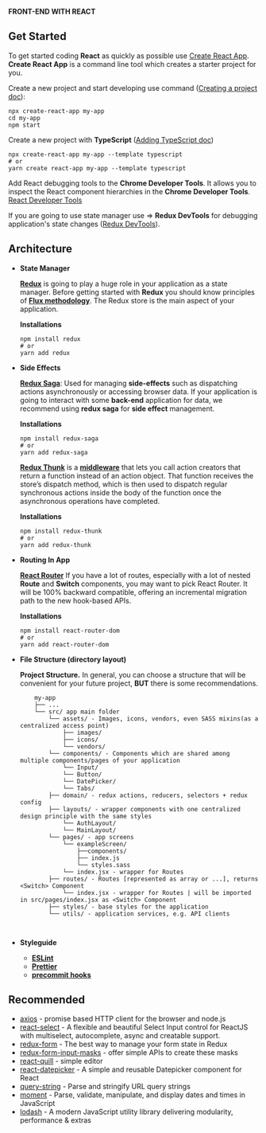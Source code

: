 **FRONT-END WITH REACT**

## Get Started
To get started coding **React** as quickly as possible use [Create React App](https://github.com/facebook/create-react-app).
**Create React App** is a command line tool which creates a starter project for you.

Create a new project and start developing use command ([Creating a project doc](https://github.com/facebook/create-react-app#creating-an-app)):
```
npx create-react-app my-app
cd my-app
npm start
```

Create a new project with **TypeScript** ([Adding TypeScript doc](https://create-react-app.dev/docs/adding-typescript/#installation))
```
npx create-react-app my-app --template typescript
# or
yarn create react-app my-app --template typescript
```

Add React debugging tools to the **Chrome Developer Tools**. It allows you to inspect the React component hierarchies in the **Chrome Developer Tools**. [React Developer Tools](https://chrome.google.com/webstore/detail/react-developer-tools/fmkadmapgofadopljbjfkapdkoienihi?hl=en)

If you are going to use state manager use => **Redux DevTools** for debugging application's state changes ([Redux DevTools](https://chrome.google.com/webstore/detail/redux-devtools/lmhkpmbekcpmknklioeibfkpmmfibljd?hl=en)).

## Architecture
  
- **State Manager**

    **[Redux](https://redux.js.org/introduction/getting-started/)** is going to play a huge role in your application as a state manager.
    Before getting started with **Redux** you should know principles of **[Flux methodology](https://ru.wikipedia.org/wiki/Flux-%D0%B0%D1%80%D1%85%D0%B8%D1%82%D0%B5%D0%BA%D1%82%D1%83%D1%80%D0%B0)**.
    The Redux store is the main aspect of your application.
    
    **Installations**
    ```
    npm install redux
    # or
    yarn add redux
    ```
  
- **Side Effects** 
   
    **[Redux Saga](https://redux-saga.js.org/)**: Used for managing **side-effects** such as dispatching actions asynchronously or accessing browser data.
    If your application is going to interact with some **back-end** application for data, we recommend using **redux saga** for **side effect** management.
    
    **Installations**
    ```
    npm install redux-saga
    # or
    yarn add redux-saga
    ```
     
    **[Redux Thunk](https://github.com/reduxjs/redux-thunk)**
    is a **[middleware](https://searchapparchitecture.techtarget.com/definition/middleware)** that lets you call action creators that return a function instead of an action object. That function receives the store’s dispatch method, which is then used to dispatch regular synchronous actions inside the body of the function once the asynchronous operations have completed.
    
    **Installations**
    ```
    npm install redux-thunk
    # or
    yarn add redux-thunk
    ```
    
- **Routing In App** 

    **[React Router](https://reacttraining.com/react-router/web/guides/quick-start)** If you have a lot of routes, especially with a lot of nested **Route** and **Switch** components, you may want to pick React Router. It will be 100% backward compatible, offering an incremental migration path to the new hook-based APIs.

    **Installations**
    ```
    npm install react-router-dom
    # or
    yarn add react-router-dom
    ```
    
- **File Structure (directory layout)** 
    
    **Project Structure.**
    In general, you can choose a structure that will be convenient for your future project, **BUT** there is some recommendations.
    
    ```
        my-app
        ├── ...
        └── src/ app main folder
            └── assets/ - Images, icons, vendors, even SASS mixins(as a centralized access point)
                ├── images/
                ├── icons/
                └── vendors/
            └── components/ - Components which are shared among multiple components/pages of your application
                └── Input/
                └── Button/
                └── DatePicker/
                └── Tabs/
            ├── domain/ - redux actions, reducers, selectors + redux config
            ├── layouts/ - wrapper components with one centralized design principle with the same styles
                └── AuthLayout/                               
                └── MainLayout/                              
            └── pages/ - app screens
                └── exampleScreen/
                    ├──components/
                    ├── index.js
                    └── styles.sass
                └── index.jsx - wrapper for Routes
            ├── routes/ - Routes [represented as array or ...], returns <Switch> Component
                └── index.jsx - wrapper for Routes | will be imported in src/pages/index.jsx as <Switch> Component
            ├── styles/ - base styles for the application
            └── utils/ - application services, e.g. API clients
                
                
    ```
    
- **Styleguide** 
  - **[ESLint](https://eslint.org/)**
  - **[Prettier](https://prettier.io/)**
  - **[precommit hooks](https://githooks.com/)**
  
## Recommended
  - [axios](https://github.com/axios/axios) - promise based HTTP client for the browser and node.js
  - [react-select](https://react-select.com/home) - A flexible and beautiful Select Input control for ReactJS with multiselect, autocomplete, async and creatable support.
  - [redux-form](https://redux-form.com/8.3.0/) - The best way to manage your form state in Redux
  - [redux-form-input-masks](https://www.npmjs.com/package/redux-form-input-masks) - offer simple APIs to create these masks
  - [react-quill](https://github.com/zenoamaro/react-quill) - simple editor
  - [react-datepicker](https://www.npmjs.com/package/react-datepicker) - A simple and reusable Datepicker component for React
  - [query-string](https://www.npmjs.com/package/query-string) - Parse and stringify URL query strings
  - [moment](https://momentjs.com/) - Parse, validate, manipulate, and display dates and times in JavaScript
  - [lodash](https://lodash.com/) - A modern JavaScript utility library delivering modularity, performance & extras
